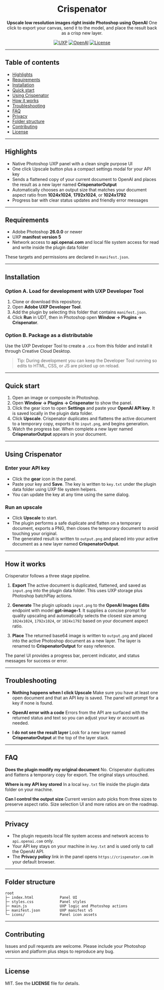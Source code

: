 <div align="center">

# Crispenator

**Upscale low resolution images right inside Photoshop using OpenAI**
One click to export your canvas, send it to the model, and place the result back as a crisp new layer.

[![UXP](https://img.shields.io/badge/Photoshop-UXP-blue)](#requirements)
[![OpenAI](https://img.shields.io/badge/OpenAI-gpt--image--1-black)](#how-it-works)
[![License](https://img.shields.io/badge/License-MIT-informational)](#license)

</div>

---

## Table of contents

- [Highlights](#highlights)
- [Requirements](#requirements)
- [Installation](#installation)
- [Quick start](#quick-start)
- [Using Crispenator](#using-crispenator)
- [How it works](#how-it-works)
- [Troubleshooting](#troubleshooting)
- [FAQ](#faq)
- [Privacy](#privacy)
- [Folder structure](#folder-structure)
- [Contributing](#contributing)
- [License](#license)

---

## Highlights

- Native Photoshop UXP panel with a clean single purpose UI
- One click Upscale button plus a compact settings modal for your API key
- Sends a flattened copy of your current document to OpenAI and places the result as a new layer named **CrispenatorOutput**
- Automatically chooses an output size that matches your document aspect ratio from **1024x1024**, **1792x1024**, or **1024x1792**
- Progress bar with clear status updates and friendly error messages

---

## Requirements

- Adobe Photoshop **26.0.0** or newer
- UXP **manifest version 5**
- Network access to **api.openai.com** and local file system access for read and write inside the plugin data folder

These targets and permissions are declared in `manifest.json`.

---

## Installation

### Option A. Load for development with UXP Developer Tool

1. Clone or download this repository.
2. Open **Adobe UXP Developer Tool**.
3. Add the plugin by selecting this folder that contains `manifest.json`.
4. Click **Run** in UDT, then in Photoshop open **Window → Plugins → Crispenator**.

### Option B. Package as a distributable

Use the UXP Developer Tool to create a `.ccx` from this folder and install it through Creative Cloud Desktop.

> Tip: During development you can keep the Developer Tool running so edits to HTML, CSS, or JS are picked up on reload.

---

## Quick start

1. Open an image or composite in Photoshop.
2. Open **Window → Plugins → Crispenator** to show the panel.
3. Click the gear icon to open **Settings** and paste your **OpenAI API key**. It is saved locally in the plugin data folder.
4. Click **Upscale**. Crispenator duplicates and flattens the active document to a temporary copy, exports it to `input.png`, and begins generation.
5. Watch the progress bar. When complete a new layer named **CrispenatorOutput** appears in your document.

---

## Using Crispenator

### Enter your API key

- Click the **gear** icon in the panel.
- Paste your key and **Save**. The key is written to `key.txt` under the plugin data folder using UXP file system helpers.
- You can update the key at any time using the same dialog.

### Run an upscale

- Click **Upscale** to start.
- The plugin performs a safe duplicate and flatten on a temporary document, exports a PNG, then closes the temporary document to avoid touching your original.
- The generated result is written to `output.png` and placed into your active document as a new layer named **CrispenatorOutput**.

---

## How it works

Crispenator follows a three stage pipeline.

1. **Export**
   The active document is duplicated, flattened, and saved as `input.png` into the plugin data folder. This uses UXP storage plus Photoshop batchPlay actions.

2. **Generate**
   The plugin uploads `input.png` to the **OpenAI Images Edits** endpoint with model **gpt-image-1**. It supplies a concise prompt for quality upscaling and automatically selects the closest size among `1024x1024`, `1792x1024`, or `1024x1792` based on your document aspect ratio.

3. **Place**
   The returned base64 image is written to `output.png` and placed into the active Photoshop document as a new layer. The layer is renamed to **CrispenatorOutput** for easy reference.

The panel UI provides a progress bar, percent indicator, and status messages for success or error.

---

## Troubleshooting

- **Nothing happens when I click Upscale**
  Make sure you have at least one open document and that an API key is saved. The panel will prompt for a key if none is found.

- **OpenAI error with a code**
  Errors from the API are surfaced with the returned status and text so you can adjust your key or account as needed.

- **I do not see the result layer**
  Look for a new layer named **CrispenatorOutput** at the top of the layer stack.

---

## FAQ

**Does the plugin modify my original document**
No. Crispenator duplicates and flattens a temporary copy for export. The original stays untouched.

**Where is my API key stored**
In a local `key.txt` file inside the plugin data folder on your machine.

**Can I control the output size**
Current version auto picks from three sizes to preserve aspect ratio. Size selection UI and more ratios are on the roadmap.

---

## Privacy

- The plugin requests local file system access and network access to `api.openai.com` only.
- Your API key stays on your machine in `key.txt` and is used only to call the OpenAI API.
- The **Privacy policy** link in the panel opens `https://crispenator.com` in your default browser.

---

## Folder structure

```
root
├─ index.html            Panel UI
├─ styles.css            Panel styles
├─ main.js               UXP logic and Photoshop actions
├─ manifest.json         UXP manifest v5
└─ icons/                Panel icon assets
```

---

## Contributing

Issues and pull requests are welcome. Please include your Photoshop version and platform plus steps to reproduce any bug.

---

## License

MIT. See the **LICENSE** file for details.
